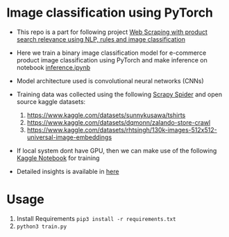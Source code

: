 # Image classification using PyTorch

- This repo is a part for following project 
[Web Scraping with product search relevance using NLP, rules and image classification](https://github.com/jithinanievarghese/product-search-relevance/blob/main/README.md)

- Here we train a binary image classification model for e-commerce product image classification using PyTorch
and make inference on notebook [inference.ipynb](https://github.com/jithinanievarghese/image_classification_pytorch/blob/main/inference.ipynb)

- Model architecture used is convolutional neural networks (CNNs)
- Training data was collected using the following [Scrapy Spider](https://github.com/jithinanievarghese/flipkart_scraper_scrapy) and open source kaggle datasets:
    1. https://www.kaggle.com/datasets/sunnykusawa/tshirts
    2. https://www.kaggle.com/datasets/dqmonn/zalando-store-crawl
    3. https://www.kaggle.com/datasets/rhtsingh/130k-images-512x512-universal-image-embeddings
- If local system dont have GPU, then we can make use of the following [Kaggle Notebook](https://www.kaggle.com/code/jithinanievarghese/image-classification-pytorch) for training
- Detailed insights is available in [here]()


# Usage

1. Install Requirements `pip3 install -r requirements.txt`
2. `python3 train.py`
